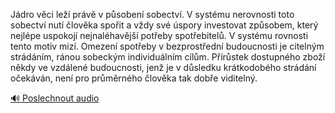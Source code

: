 
Jádro věci leží právě v působení sobectví. V systému nerovnosti toto sobectví nutí člověka spořit a vždy své úspory investovat způsobem, který nejlépe uspokojí nejnaléhavější potřeby spotřebitelů. V systému rovnosti tento motiv mizí. Omezení spotřeby v bezprostřední budoucnosti je citelným strádáním, ránou sobeckým individuálním cílům. Přírůstek dostupného zboží někdy ve vzdálené budoucnosti, jenž je v důsledku krátkodobého strádání očekáván, není pro průměrného člověka tak dobře viditelný.

[🔊 Poslechnout audio](/data/7-paragraphs/audio/chapter_165/para_001-Jdro-vci-le-prv-v-psoben-sobectv-V-syst.mp3)
